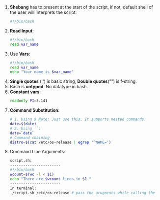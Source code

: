 1. **Shebang** has to present at the start of the script, if not, default shell of the user will interprets the script:
    ```bash
    #!/bin/bash
    ```
2. **Read Input**:
    ```bash
    #!/bin/bash
    read var_name
    ```
3. Use **Vars**:
    ```bash
    #!/bin/bash
    read var_name
    echo "Your name is $var_name"
    ```
3. **Single quotes** ('') is basic string, **Double quotes**("") is f-string.
4. Bash is **untyped**. No datatype in bash.
5. **Constant vars**:
    ```bash
    readonly PI=3.141
    ```
7. **Command Substitution**:
    ```bash
    # 1. Using $ Note: Just use this, It supports nested commands:
    date=$(date)
    # 2. Using ``:
    date=`date`
    # Command chaining
    distro=$(cat /etc/os-release | egrep '^NAME=')
    ```
8. Command Line Arguments:
    ```bash
    script.sh:
    -----------------------
    #!/bin/bash
    wcount=$(wc -l < $1)
    echo "There are $wcount lines in $1."
    -----------------------
    In terminal:
    ./script.sh /etc/os-release # pass the arugments while calling the script, separated by space.
    ```
